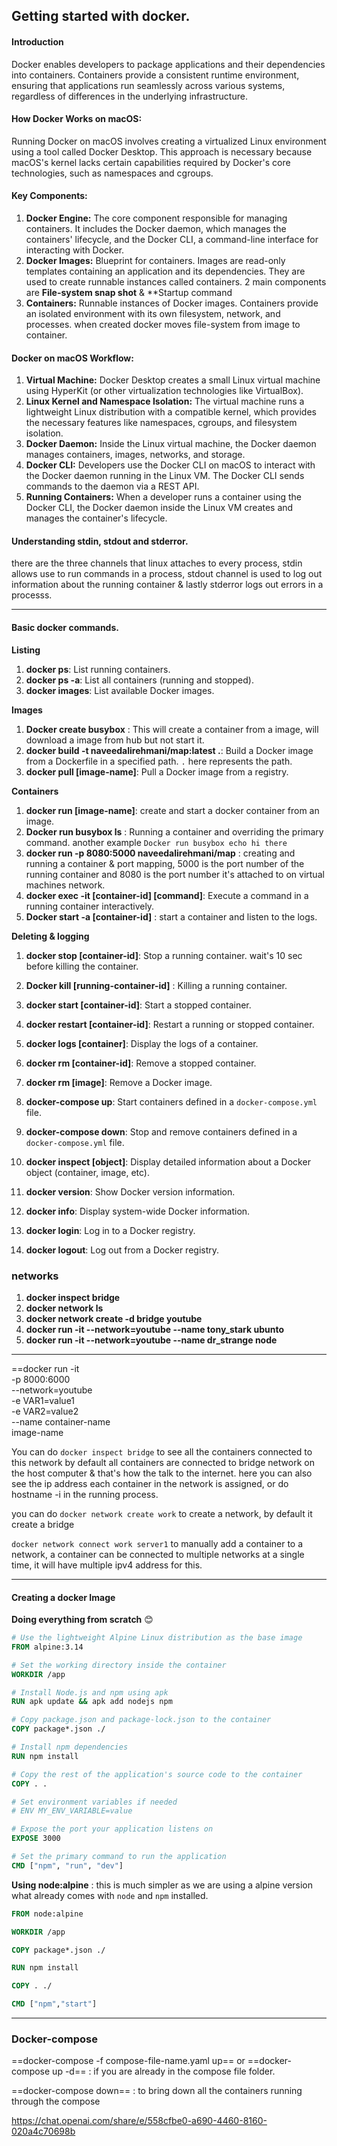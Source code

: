 
## Getting started with docker.

#### Introduction
Docker enables developers to package applications and their dependencies into containers. Containers provide a consistent runtime environment, ensuring that applications run seamlessly across various systems, regardless of differences in the underlying infrastructure.

#### How Docker Works on macOS:
Running Docker on macOS involves creating a virtualized Linux environment using a tool called Docker Desktop. This approach is necessary because macOS's kernel lacks certain capabilities required by Docker's core technologies, such as namespaces and cgroups.

#### Key Components:

1. **Docker Engine:** The core component responsible for managing containers. It includes the Docker daemon, which manages the containers' lifecycle, and the Docker CLI, a command-line interface for interacting with Docker.
2. **Docker Images:** Blueprint for containers. Images are read-only templates containing an application and its dependencies. They are used to create runnable instances called containers. 2 main components are **File-system snap shot** & **Startup command
3. **Containers:** Runnable instances of Docker images. Containers provide an isolated environment with its own filesystem, network, and processes. when created docker moves file-system from image to container.
    
#### Docker on macOS Workflow:

1. **Virtual Machine:** Docker Desktop creates a small Linux virtual machine using HyperKit (or other virtualization technologies like VirtualBox).
2. **Linux Kernel and Namespace Isolation:** The virtual machine runs a lightweight Linux distribution with a compatible kernel, which provides the necessary features like namespaces, cgroups, and filesystem isolation.
3. **Docker Daemon:** Inside the Linux virtual machine, the Docker daemon manages containers, images, networks, and storage.
5. **Docker CLI:** Developers use the Docker CLI on macOS to interact with the Docker daemon running in the Linux VM. The Docker CLI sends commands to the daemon via a REST API.
6. **Running Containers:** When a developer runs a container using the Docker CLI, the Docker daemon inside the Linux VM creates and manages the container's lifecycle.

#### Understanding stdin, stdout and stderror.
there are the three channels that linux attaches to every process, stdin allows use to run commands in a process, stdout channel is used to log out information about the running container & lastly stderror logs out errors in a processs.

---
#### Basic docker commands.

**Listing**

1. **docker ps**: List running containers.
2. **docker ps -a**: List all containers (running and stopped).
3. **docker images**: List available Docker images.

**Images**

1. **Docker create busybox** : This will create a container from a image, will download a image from hub but not start it.
2. **docker build -t naveedalirehmani/map:latest .**: Build a Docker image from a Dockerfile in a specified path. `.` here represents the path.
3. **docker pull [image-name]**: Pull a Docker image from a registry.

**Containers**

1. **docker run [image-name]**: create and start a docker container from an image.
2.  **Docker run busybox ls** : Running a container and overriding the primary command. another example `Docker run busybox echo hi there`
3. **docker run -p 8080:5000 naveedalirehmani/map** : creating and running a container & port mapping, 5000 is the port number of the running container and 8080 is the port number it's attached to on virtual machines network.
4.  **docker exec -it [container-id]  [command]**: Execute a command in a running container interactively.
5.   **Docker start -a [container-id]** : start a container and listen to the logs.

**Deleting & logging**

1. **docker stop [container-id]**: Stop a running container. wait's 10 sec before killing the container. 
2. **Docker kill [running-container-id]** : Killing a running container.
3. **docker start [container-id]**: Start a stopped container.
4. **docker restart [container-id]**: Restart a running or stopped container.
5. **docker logs [container]**: Display the logs of a container.
6. **docker rm [container-id]**: Remove a stopped container.
7. **docker rm [image]**: Remove a Docker image.


9. **docker-compose up**: Start containers defined in a `docker-compose.yml` file.
10. **docker-compose down**: Stop and remove containers defined in a `docker-compose.yml` file.
11. **docker inspect [object]**: Display detailed information about a Docker object (container, image, etc).
12. **docker version**: Show Docker version information.
13. **docker info**: Display system-wide Docker information.
14. **docker login**: Log in to a Docker registry.
15. **docker logout**: Log out from a Docker registry.

### networks

1. **docker inspect bridge**
2. **docker network ls**
3. **docker network create -d bridge youtube**
4. **docker run -it --network=youtube --name tony_stark ubunto**
5. **docker run -it --network=youtube --name dr_strange node**

---

==docker run -it \
-p 8000:6000 \
--network=youtube \
-e VAR1=value1 \
-e VAR2=value2 \
--name container-name \
image-name

You can do `docker inspect bridge` to see all the containers connected to this network by default all containers are connected to bridge network on the host computer & that's how the talk to the internet.
here you can also see the ip address each container in the network is assigned, or do hostname -i in the running process.

you can do `docker network create work` to create a network, by default it create a bridge

`docker network connect work server1` to manually add a container to a network, a container can be connected to multiple networks at a single time, it will have multiple ipv4 address for this.



---

#### Creating a docker Image

**Doing everything from scratch** 😊 
```Dockerfile
# Use the lightweight Alpine Linux distribution as the base image
FROM alpine:3.14

# Set the working directory inside the container
WORKDIR /app

# Install Node.js and npm using apk
RUN apk update && apk add nodejs npm

# Copy package.json and package-lock.json to the container
COPY package*.json ./

# Install npm dependencies
RUN npm install

# Copy the rest of the application's source code to the container
COPY . .

# Set environment variables if needed
# ENV MY_ENV_VARIABLE=value

# Expose the port your application listens on
EXPOSE 3000

# Set the primary command to run the application
CMD ["npm", "run", "dev"]
```

**Using node:alpine** : this is much simpler as we are using a alpine version what already comes with `node` and `npm` installed.
```Dockerfile
FROM node:alpine

WORKDIR /app

COPY package*.json ./

RUN npm install

COPY . ./

CMD ["npm","start"]
```

---
### Docker-compose

==docker-compose -f compose-file-name.yaml up== or ==docker-compose up -d==  : if you are already in the compose file folder.

==docker-compose down== : to bring down all the containers running through the compose


https://chat.openai.com/share/e/558cfbe0-a690-4460-8160-020a4c70698b
